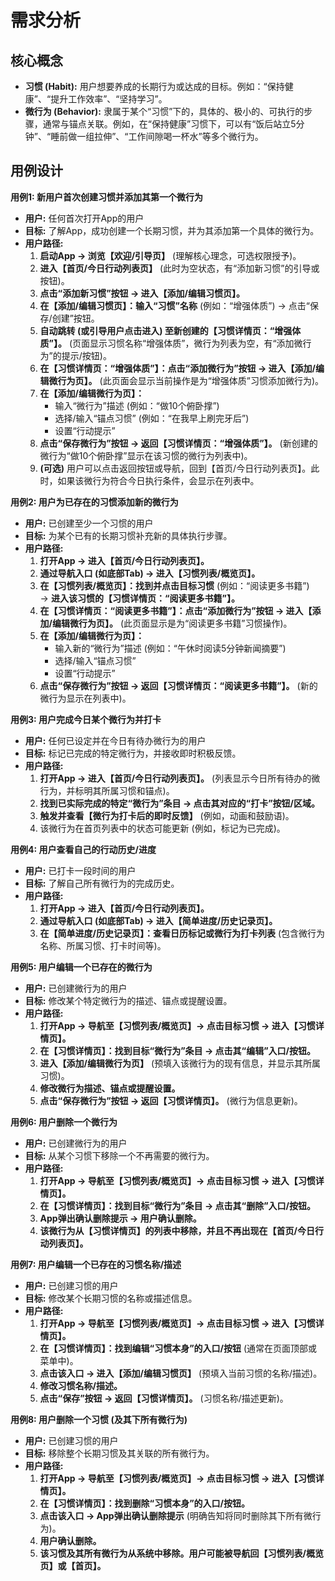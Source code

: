 # 需求分析

## 核心概念

- **习惯 (Habit):** 用户想要养成的长期行为或达成的目标。例如：“保持健康”、“提升工作效率”、“坚持学习”。
- **微行为 (Behavior):** 隶属于某个“习惯”下的，具体的、极小的、可执行的步骤，通常与锚点关联。例如，在“保持健康”习惯下，可以有“饭后站立5分钟”、“睡前做一组拉伸”、“工作间隙喝一杯水”等多个微行为。

## 用例设计

**用例1: 新用户首次创建习惯并添加其第一个微行为**

- **用户:** 任何首次打开App的用户
- **目标:** 了解App，成功创建一个长期习惯，并为其添加第一个具体的微行为。
- **用户路径:**
    1. **启动App → 浏览【欢迎/引导页】** (理解核心理念，可选权限授予)。
    2. **进入【首页/今日行动列表页】** (此时为空状态，有“添加新习惯”的引导或按钮)。
    3. **点击“添加新习惯”按钮 → 进入【添加/编辑习惯页】。**
    4. **在【添加/编辑习惯页】：输入“习惯”名称** (例如：“增强体质”) → 点击“保存/创建”按钮。
    5. **自动跳转 (或引导用户点击进入) 至新创建的【习惯详情页：“增强体质”】。** (页面显示习惯名称“增强体质”，微行为列表为空，有“添加微行为”的提示/按钮)。
    6. **在【习惯详情页：“增强体质”】：点击“添加微行为”按钮 → 进入【添加/编辑微行为页】。** (此页面会显示当前操作是为“增强体质”习惯添加微行为)。
    7. **在【添加/编辑微行为页】：**
        - 输入“微行为”描述 (例如：“做10个俯卧撑”)
        - 选择/输入“锚点习惯” (例如：“在我早上刷完牙后”)
        - 设置“行动提示”
    8. **点击“保存微行为”按钮 → 返回【习惯详情页：“增强体质”】。** (新创建的微行为“做10个俯卧撑”显示在该习惯的微行为列表中)。
    9. **(可选)** 用户可以点击返回按钮或导航，回到【首页/今日行动列表页】。此时，如果该微行为符合今日执行条件，会显示在列表中。

**用例2: 用户为已存在的习惯添加新的微行为**

- **用户:** 已创建至少一个习惯的用户
- **目标:** 为某个已有的长期习惯补充新的具体执行步骤。
- **用户路径:**
    1. **打开App → 进入【首页/今日行动列表页】。**
    2. **通过导航入口 (如底部Tab) → 进入【习惯列表/概览页】。**
    3. **在【习惯列表/概览页】：找到并点击目标习惯** (例如：“阅读更多书籍”) → **进入该习惯的【习惯详情页：“阅读更多书籍”】。**
    4. **在【习惯详情页：“阅读更多书籍”】：点击“添加微行为”按钮 → 进入【添加/编辑微行为页】。** (此页面显示是为“阅读更多书籍”习惯操作)。
    5. **在【添加/编辑微行为页】：**
        - 输入新的“微行为”描述 (例如：“午休时阅读5分钟新闻摘要”)
        - 选择/输入“锚点习惯”
        - 设置“行动提示”
    6. **点击“保存微行为”按钮 → 返回【习惯详情页：“阅读更多书籍”】。** (新的微行为显示在列表中)。

**用例3: 用户完成今日某个微行为并打卡**

- **用户:** 任何已设定并在今日有待办微行为的用户
- **目标:** 标记已完成的特定微行为，并接收即时积极反馈。
- **用户路径:**
    1. **打开App → 进入【首页/今日行动列表页】。** (列表显示今日所有待办的微行为，并标明其所属习惯和锚点)。
    2. **找到已实际完成的特定“微行为”条目 → 点击其对应的“打卡”按钮/区域。**
    3. **触发并查看【微行为打卡后的即时反馈】** (例如，动画和鼓励语)。
    4. 该微行为在首页列表中的状态可能更新 (例如，标记为已完成)。

**用例4: 用户查看自己的行动历史/进度**

- **用户:** 已打卡一段时间的用户
- **目标:** 了解自己所有微行为的完成历史。
- **用户路径:**
    1. **打开App → 进入【首页/今日行动列表页】。**
    2. **通过导航入口 (如底部Tab) → 进入【简单进度/历史记录页】。**
    3. **在【简单进度/历史记录页】：查看日历标记或微行为打卡列表** (包含微行为名称、所属习惯、打卡时间等)。

**用例5: 用户编辑一个已存在的微行为**

- **用户:** 已创建微行为的用户
- **目标:** 修改某个特定微行为的描述、锚点或提醒设置。
- **用户路径:**
    1. **打开App → 导航至【习惯列表/概览页】→ 点击目标习惯 → 进入【习惯详情页】。**
    2. **在【习惯详情页】：找到目标“微行为”条目 → 点击其“编辑”入口/按钮。**
    3. **进入【添加/编辑微行为页】** (预填入该微行为的现有信息，并显示其所属习惯)。
    4. **修改微行为描述、锚点或提醒设置。**
    5. **点击“保存微行为”按钮 → 返回【习惯详情页】。** (微行为信息更新)。

**用例6: 用户删除一个微行为**

- **用户:** 已创建微行为的用户
- **目标:** 从某个习惯下移除一个不再需要的微行为。
- **用户路径:**
    1. **打开App → 导航至【习惯列表/概览页】→ 点击目标习惯 → 进入【习惯详情页】。**
    2. **在【习惯详情页】：找到目标“微行为”条目 → 点击其“删除”入口/按钮。**
    3. **App弹出确认删除提示 → 用户确认删除。**
    4. **该微行为从【习惯详情页】的列表中移除，并且不再出现在【首页/今日行动列表页】。**

**用例7: 用户编辑一个已存在的习惯名称/描述**

- **用户:** 已创建习惯的用户
- **目标:** 修改某个长期习惯的名称或描述信息。
- **用户路径:**
    1. **打开App → 导航至【习惯列表/概览页】→ 点击目标习惯 → 进入【习惯详情页】。**
    2. **在【习惯详情页】：找到编辑“习惯本身”的入口/按钮** (通常在页面顶部或菜单中)。
    3. **点击该入口 → 进入【添加/编辑习惯页】** (预填入当前习惯的名称/描述)。
    4. **修改习惯名称/描述。**
    5. **点击“保存”按钮 → 返回【习惯详情页】。** (习惯名称/描述更新)。

**用例8: 用户删除一个习惯 (及其下所有微行为)**

- **用户:** 已创建习惯的用户
- **目标:** 移除整个长期习惯及其关联的所有微行为。
- **用户路径:**
    1. **打开App → 导航至【习惯列表/概览页】→ 点击目标习惯 → 进入【习惯详情页】。**
    2. **在【习惯详情页】：找到删除“习惯本身”的入口/按钮。**
    3. **点击该入口 → App弹出确认删除提示** (明确告知将同时删除其下所有微行为)。
    4. **用户确认删除。**
    5. **该习惯及其所有微行为从系统中移除。用户可能被导航回【习惯列表/概览页】或【首页】。**
